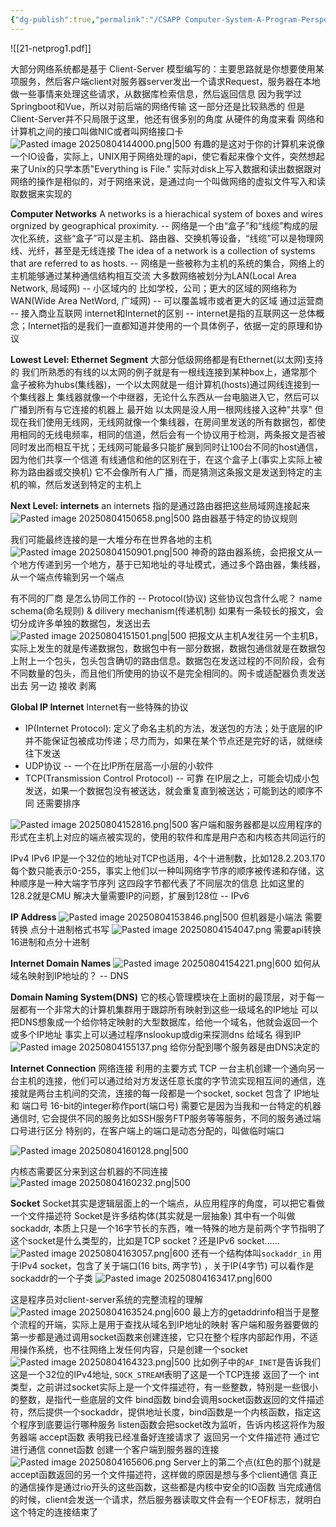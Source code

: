 ```yaml
---
{"dg-publish":true,"permalink":"/CSAPP Computer-System-A-Program-Perspective/Lecture 21 Network Programming：Part I/","dgPassFrontmatter":true,"noteIcon":"","created":"2025-08-04T14:22:23.312+08:00","updated":"2025-08-04T16:59:44.100+08:00"}
---
```


![[21-netprog1.pdf]]

大部分网络系统都是基于 Client-Server 模型编写的：主要思路就是你想要使用某项服务，然后客户端client对服务器server发出一个请求Request，服务器在本地做一些事情来处理这些请求，从数据库检索信息，然后返回信息
因为我学过Springboot和Vue，所以对前后端的网络传输 这一部分还是比较熟悉的 但是Client-Server并不只局限于这里，他还有很多别的角度
从硬件的角度来看
网络和计算机之间的接口叫做NIC或者叫网络接口卡
![Pasted image 20250804144000.png|500](/img/user/accessory/Pasted%20image%2020250804144000.png)
有趣的是这对于你的计算机来说像一个IO设备，实际上，UNIX用于网络处理的api，使它看起来像个文件，突然想起来了Unix的只学本质"Everything is File."
实际对disk上写入数据和读出数据跟对网络的操作是相似的，对于网络来说，是通过向一个叫做网络的虚拟文件写入和读取数据来实现的

**Computer Networks**
A networks is a hierachical system of boxes and wires orgnized by geographical proximity. -- 网络是一个由“盒子”和“线缆”构成的层次化系统，这些“盒子”可以是主机、路由器、交换机等设备，“线缆”可以是物理网线、光纤，甚至是无线连接
The idea of a network is a collection of systems that are referred to as hosts. -- 网络是一些被称为主机的系统的集合，网络上的主机能够通过某种通信结构相互交流
大多数网络被划分为LAN(Local Area Network, 局域网) -- 小区域内的 比如学校，公司；更大的区域的网络称为WAN(Wide Area NetWord, 广域网) -- 可以覆盖城市或者更大的区域
通过运营商 -- 接入商业互联网
internet和Internet的区别 -- internet是指的互联网这一总体概念；Internet指的是我们一直都知道并使用的一个具体例子，依据一定的原理和协议

**Lowest Level: Ethernet Segment**
大部分低级网络都是有Ethernet(以太网)支持的
我们所熟悉的有线的以太网的例子就是有一根线连接到某种box上，通常那个盒子被称为hubs(集线器)，一个以太网就是一组计算机(hosts)通过网线连接到一个集线器上
集线器就像一个中继器，无论什么东西从一台电脑进入它，然后可以广播到所有与它连接的机器上
最开始 以太网是没人用一根网线接入这种"共享"
但现在我们使用无线网，无线网就像一个集线器，在房间里发送的所有数据包，都使用相同的无线电频率，相同的信道，然后会有一个协议用于检测，两条报文是否被同时发出而相互干扰；无线网可能最多只能扩展到同时让100台不同的host通信，因为他们共享一个信道
有线通信和他的区别在于，在这个盒子上(事实上实际上被称为路由器或交换机) 它不会像所有人广播，而是猜测这条报文是发送到特定的主机的嘛，然后发送到特定的主机上

**Next Level: internets**
an internets 指的是通过路由器把这些局域网连接起来
![Pasted image 20250804150658.png|500](/img/user/accessory/Pasted%20image%2020250804150658.png)
路由器基于特定的协议规则

我们可能最终连接的是一大堆分布在世界各地的主机
![Pasted image 20250804150901.png|500](/img/user/accessory/Pasted%20image%2020250804150901.png)
神奇的路由器系统，会把报文从一个地方传递到另一个地方，基于已知地址的寻址模式，通过多个路由器，集线器，从一个端点传输到另一个端点


有不同的厂商 是怎么协同工作的 -- Protocol(协议)
这些协议包含什么呢？
name schema(命名规则) & dilivery mechanism(传递机制)
如果有一条较长的报文，会切分成许多单独的数据包，发送出去
![Pasted image 20250804151501.png|500](/img/user/accessory/Pasted%20image%2020250804151501.png)
把报文从主机A发往另一个主机B，实际上发生的就是传递数据包，数据包中有一部分数据，数据包通信就是在数据包上附上一个包头，包头包含确切的路由信息。数据包在发送过程的不同阶段，会有不同数量的包头，而且他们所使用的协议不是完全相同的。网卡或适配器负责发送出去 另一边 接收 剥离

**Global IP Internet**
Internet有一些特殊的协议
- IP(Internet Protocol): 定义了命名主机的方法，发送包的方法；处于底层的IP并不能保证包被成功传递；尽力而为，如果在某个节点还是完好的话，就继续往下发送
- UDP协议 -- 一个在比IP所在层高一小层的小软件
- TCP(Transmission Control Protocol) -- 可靠 在IP层之上，可能会切成小包发送，如果一个数据包没有被送达，就会重复直到被送达；可能到达的顺序不同 还需要排序

![Pasted image 20250804152816.png|500](/img/user/accessory/Pasted%20image%2020250804152816.png)
客户端和服务器都是以应用程序的形式在主机上对应的端点被实现的，使用的软件和库是用户态和内核态共同运行的

IPv4 IPv6
IP是一个32位的地址对TCP也适用，4个十进制数，比如128.2.203.170  每个数只能表示0-255，事实上他们以一种叫网络字节序的顺序被传递和存储，这种顺序是一种大端字节序列
这四段字节都代表了不同层次的信息 比如这里的128.2就是CMU
解决大量需要IP的问题，扩展到128位 -- IPv6

**IP Address**
![Pasted image 20250804153846.png|500](/img/user/accessory/Pasted%20image%2020250804153846.png)
但机器是小端法 需要转换
点分十进制格式书写
![Pasted image 20250804154047.png](/img/user/accessory/Pasted%20image%2020250804154047.png)
需要api转换16进制和点分十进制

**Internet Domain Names**
![Pasted image 20250804154221.png|600](/img/user/accessory/Pasted%20image%2020250804154221.png)
如何从域名映射到IP地址的？ -- DNS

**Domain Naming System(DNS)**
它的核心管理模块在上面树的最顶层，对于每一层都有一个非常大的计算机集群用于跟踪所有映射到这些一级域名的IP地址
可以把DNS想象成一个给你特定映射的大型数据库，给他一个域名，他就会返回一个或多个IP地址
事实上可以通过程序nslookup或dig来探测dns 给域名 得到IP
![Pasted image 20250804155137.png](/img/user/accessory/Pasted%20image%2020250804155137.png)
给你分配到哪个服务器是由DNS决定的

**Internet Connection**
网络连接 利用的主要方式 TCP 一台主机创建一个通向另一台主机的连接，他们可以通过给对方发送任意长度的字节流实现相互间的通信，连接就是两台主机间的交流，连接的每一段都是一个socket, socket 包含了 IP地址 和 端口号 16-bit的integer称作port(端口号) 需要它是因为当我和一台特定的机器通信时, 它会提供不同的服务比如SSH服务FTP服务等等服务，不同的服务通过端口号进行区分
特别的，在客户端上的端口是动态分配的，叫做临时端口

![Pasted image 20250804160128.png|500](/img/user/accessory/Pasted%20image%2020250804160128.png)

内核态需要区分来到这台机器的不同连接
![Pasted image 20250804160232.png|500](/img/user/accessory/Pasted%20image%2020250804160232.png)

**Socket**
Socket其实是逻辑层面上的一个端点，从应用程序的角度，可以把它看做一个文件描述符
Socket是许多结构体(其实就是一层抽象)
其中有一个叫做sockaddr, 本质上只是一个16字节长的东西，唯一特殊的地方是前两个字节指明了这个socket是什么类型的，比如是TCP socket？还是IPv6 socket……
![Pasted image 20250804163057.png|600](/img/user/accessory/Pasted%20image%2020250804163057.png)
还有一个结构体叫`sockaddr_in` 用于IPv4 socket，包含了关于端口(16 bits, 两字节) ，关于IP(4字节) 可以看作是sockaddr的一个子类
![Pasted image 20250804163417.png|600](/img/user/accessory/Pasted%20image%2020250804163417.png)

这是程序员对client-server系统的完整流程的理解
![Pasted image 20250804163524.png|600](/img/user/accessory/Pasted%20image%2020250804163524.png)
最上方的getaddrinfo相当于是整个流程的开端，实际上是用于查找从域名到IP地址的映射
客户端和服务器要做的第一步都是通过调用socket函数来创建连接，它只在整个程序内部起作用，不适用操作系统，也不往网络上发任何内容，只是创建一个socket
![Pasted image 20250804164323.png|500](/img/user/accessory/Pasted%20image%2020250804164323.png)
比如例子中的`AF_INET`是告诉我们这是一个32位的IPv4地址, `SOCK_STREAM`表明了这是一个TCP连接 返回了一个 int类型，之前讲过socket实际上是一个文件描述符，有一些整数，特别是一些很小的整数，是指代一些底层的文件
bind函数 bind会调用socket函数返回的文件描述符，然后提供一个sockaddr，提供地址长度，bind函数是一个内核函数，指定这个程序到底要运行哪种服务
listen函数会把socket改为监听，告诉内核这将作为服务器端
accept函数 表明我已经准备好连接请求了 返回另一个文件描述符 通过它进行通信
connet函数 创建一个客户端到服务器的连接
![Pasted image 20250804165606.png](/img/user/accessory/Pasted%20image%2020250804165606.png)
Server上的第二个点(红色的那个)就是accept函数返回的另一个文件描述符，这样做的原因是想与多个client通信
真正的通信操作是通过rio开头的这些函数，这些都是内核中安全的IO函数
当完成通信的时候，client会发送一个请求，然后服务器读取文件会有一个EOF标志，就明白这个特定的连接结束了

